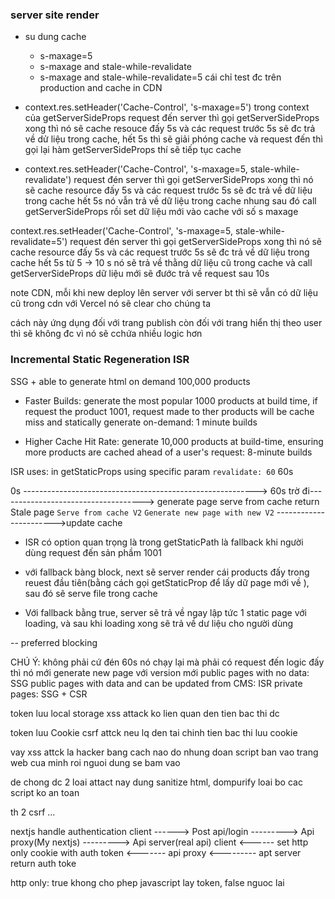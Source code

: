 ### server site render

- su dung cache
    + s-maxage=5
    + s-maxage and stale-while-revalidate
    + s-maxage and stale-while-revalidate=5
cái chỉ test đc trên production and cache in CDN
- context.res.setHeader('Cache-Control', 's-maxage=5') trong context của getServerSideProps
request đến server thì gọi getServerSideProps xong thì nó sẽ cache resouce đấy 5s và các request trước 5s sẽ đc trả về dử liệu trong cache, hết 5s thì sẽ giải phóng cache
và request đến thì gọi lại hàm getServerSideProps thí sẽ tiếp tục cache


- context.res.setHeader('Cache-Control', 's-maxage=5, stale-while-revalidate')
request đén server thì gọi getServerSideProps xong thì nó sẽ cache resource đấy 5s và các request trước 5s sẽ đc trả về dữ liệu trong cache
hết 5s nó vẫn trả về dữ liệu trong cache nhung sau đó call getServerSideProps rồi set dữ liệu mới vào cache với số s maxage

context.res.setHeader('Cache-Control', 's-maxage=5, stale-while-revalidate=5')
request đén server thì gọi getServerSideProps xong thì nó sẽ cache resource đấy 5s và các request trước 5s sẽ đc trả về dữ liệu trong cache
hết 5s từ 5 -> 10 s nó sẽ trả về thằng dữ liệu cũ trong cache và call getServerSideProps dữ liệu mới sẽ đước trả về request sau 10s

note CDN, mỗi khi new deploy lên server với server bt thì sẽ vẫn có dữ liệu cũ trong cdn với Vercel nó sẽ clear cho chúng ta

cách này ứng dụng đối với trang publish còn đối với trang hiển thị theo user thì sẽ không đc vì nó sẽ cchứa nhiều logic hơn

### Incremental Static Regeneration ISR
SSG + able to generate html on demand
100,000 products
- Faster Builds: generate the most popular 1000 products at build time, if request the product 1001, request made to ther products will be cache miss and statically generate on-demand: 1 minute builds

- Higher Cache Hit Rate: generate 10,000 products at build-time, ensuring more products are cached ahead of a user's request: 8-minute builds

ISR uses: in getStaticProps using specific param `revalidate: 60` 60s

0s  ----------------------------------------------------------> 60s trờ đi------------------------------------>
generate page             serve from cache              return Stale page                                `Serve from cache V2`
                                                        `Generate new page with new V2` ----------------------->update cache

- ISR có option quan trọng là trong getStaticPath là fallback khi người dùng request đến sản phầm 1001 
+ với fallback bàng block, next sẽ server render cái products đấy trong reuest đầu tiên(bằng cách gọi getStaticProp để lấy dữ page mới về ), sau đó sẽ serve file trong cache

+ Với fallback bằng true, server sẽ trả về ngay lập tức 1 static page với loading, và sau khi loading xong sẽ trả về dư liệu cho người dùng

-- preferred blocking


CHÚ Ý: không phải cứ đén 60s nó chạy lại mà phải có request đến logic đấy thì nó mới generate new page với version mới
public pages with no data: SSG
public pages with data and can be updated from CMS: ISR
private pages: SSG + CSR


token luu local storage xss attack
ko lien quan den tien bac thi dc


token luu Cookie csrf attck
neu lq den tai chinh tien bac thi luu cookie

vay xss attck
la hacker bang cach nao do nhung doan script ban vao trang web cua minh roi nguoi dung se bam vao

de chong dc 2 loai attact nay dung sanitize html, dompurify loai bo cac script ko an toan

th 2 csrf ...

nextjs handle authentication
client ------> Post api/login ---------> Api proxy(My nextjs) ---------> Api server(real api)
client <------ set http only cookie with auth token <------- api proxy <--------- apt server return auth toke

http only: true khong cho phep javascript lay token, false nguoc lai